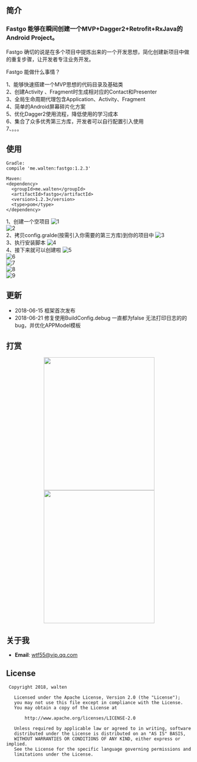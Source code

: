 ## 简介 
   <h3 align="left">Fastgo 能够在瞬间创建一个MVP+Dagger2+Retrofit+RxJava的Android Project。</h3>
   
   Fastgo 确切的说是在多个项目中提炼出来的一个开发思想，简化创建新项目中做的重复步骤，让开发者专注业务开发。<br/>
   
   Fastgo 能做什么事情？<br/>
   
   1、能够快速搭建一个MVP思想的代码目录及基础类<br/>
   2、创建Activity 、Fragment时生成相对应的Contact和Presenter<br/>
   3、全局生命周期代理包含Application、Activity、Fragment<br/>
   4、简单的Android屏幕碎片化方案<br/>
   5、优化Dagger2使用流程，降低使用的学习成本<br/>
   6、集合了众多优秀第三方库，开发者可以自行配置引入使用<br/>
   7、。。。<br/>
   
## 使用 
```
Gradle:
compile 'me.walten:fastgo:1.2.3'

Maven:
<dependency>
  <groupId>me.walten</groupId>
  <artifactId>fastgo</artifactId>
  <version>1.2.3</version>
  <type>pom</type>
</dependency>

```
1、创建一个空项目
![1](screenshot/1.png)<br/>
![2](screenshot/2.png)<br/>
2、拷贝config.gralde(按需引入你需要的第三方库)到你的项目中
![3](screenshot/3.png)<br/>
3、执行安装脚本
![4](screenshot/4.png)<br/>
4、接下来就可以创建啦
![5](screenshot/5.png)<br/>
![6](screenshot/6.png)<br/>
![7](screenshot/7.png)<br/>
![8](screenshot/8.png)<br/>
![9](screenshot/9.png)<br/>

## 更新
* 2018-06-15 框架首次发布
* 2018-06-21 修复使用BuildConfig.debug 一直都为false 无法打印日志的的bug，并优化APPModel模板

## 打赏
<div align="center">
   <img src="screenshot/weixin.png" height="360" width=300" >
   
   <img src="screenshot/alipay.png" height="360" width="300" >
</div>

## 关于我
* **Email**: <wtf55@vip.qq.com>  

## License
``` 
 Copyright 2018, walten       
  
   Licensed under the Apache License, Version 2.0 (the "License");
   you may not use this file except in compliance with the License.
   You may obtain a copy of the License at 
 
       http://www.apache.org/licenses/LICENSE-2.0 

   Unless required by applicable law or agreed to in writing, software
   distributed under the License is distributed on an "AS IS" BASIS,
   WITHOUT WARRANTIES OR CONDITIONS OF ANY KIND, either express or implied.
   See the License for the specific language governing permissions and
   limitations under the License.
```
